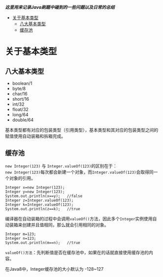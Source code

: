 ***这里用来记录Java刷题中碰到的一些问题以及日常的总结***
<!-- TOC -->

- [关于基本类型](#关于基本类型)
    - [八大基本类型](#八大基本类型)
    - [缓存池](#缓存池)

<!-- /TOC -->

# 关于基本类型

## 八大基本类型
- boolean/1
- byte/8
- char/16
- short/16
- int/32
- float/32
- long/64
- double/64

基本类型都有对应的包装类型（引用类型），基本类型和其对应的包装类型之间的赋值使用自动装箱和拆箱完成。

## 缓存池
`new Integer(123)` 与 `Integer.valueOf(123)`的区别在于：  
`new Integer(123)`每次都会新建一个对象，而`Integer.valueOf(123)`会取得同一个对象的引用。
```
Integer x=new Integer(123);
Integer y=new Integer(123);
System.out.println(x==y);   //false
Integer z=Integer.valueOf(123);
Integer k=Integer.valueOf(123);
System.out.println(z==k);   //true
```
编译器在自动装箱的过程中会调用`valueOf()`方法，因此多个`Integer`实例使用自动装箱来创建并且值相同，那么就会引用相同的对象。
```
Integer m=123;
Integer n=123;
System.out.println(m==n);   //true
```
`valueOf()方法`：先判断值是否在缓存池中，如果在的话就直接使用缓存池的内容。

在Java8中，Integer缓存池的大小默认为 -128~127



